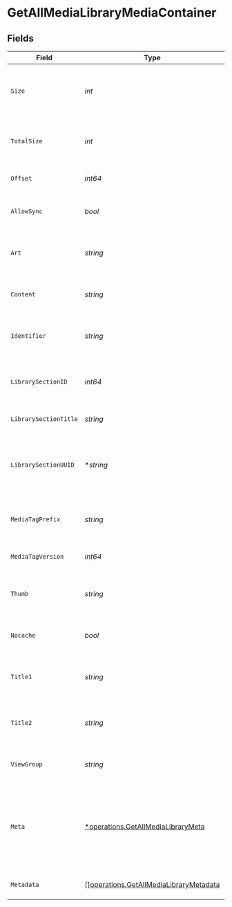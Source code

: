 # GetAllMediaLibraryMediaContainer


## Fields

| Field                                                                                            | Type                                                                                             | Required                                                                                         | Description                                                                                      | Example                                                                                          |
| ------------------------------------------------------------------------------------------------ | ------------------------------------------------------------------------------------------------ | ------------------------------------------------------------------------------------------------ | ------------------------------------------------------------------------------------------------ | ------------------------------------------------------------------------------------------------ |
| `Size`                                                                                           | *int*                                                                                            | :heavy_check_mark:                                                                               | Number of media items returned in this response.                                                 | 50                                                                                               |
| `TotalSize`                                                                                      | *int*                                                                                            | :heavy_check_mark:                                                                               | Total number of media items in the library.                                                      | 50                                                                                               |
| `Offset`                                                                                         | *int64*                                                                                          | :heavy_check_mark:                                                                               | Offset value for pagination.                                                                     | 0                                                                                                |
| `AllowSync`                                                                                      | *bool*                                                                                           | :heavy_check_mark:                                                                               | Indicates whether syncing is allowed.                                                            | false                                                                                            |
| `Art`                                                                                            | *string*                                                                                         | :heavy_check_mark:                                                                               | URL for the background artwork of the media container.                                           | /:/resources/show-fanart.jpg                                                                     |
| `Content`                                                                                        | *string*                                                                                         | :heavy_check_mark:                                                                               | The content type or mode.                                                                        | secondary                                                                                        |
| `Identifier`                                                                                     | *string*                                                                                         | :heavy_check_mark:                                                                               | An plugin identifier for the media container.                                                    | com.plexapp.plugins.library                                                                      |
| `LibrarySectionID`                                                                               | *int64*                                                                                          | :heavy_check_mark:                                                                               | The unique identifier for the library section.                                                   | 2                                                                                                |
| `LibrarySectionTitle`                                                                            | *string*                                                                                         | :heavy_check_mark:                                                                               | The title of the library section.                                                                | TV Series                                                                                        |
| `LibrarySectionUUID`                                                                             | **string*                                                                                        | :heavy_minus_sign:                                                                               | The universally unique identifier for the library section.                                       | e69655a2-ef48-4aba-bb19-0cc34d1e7d36                                                             |
| `MediaTagPrefix`                                                                                 | *string*                                                                                         | :heavy_check_mark:                                                                               | The prefix used for media tag resource paths.                                                    | /system/bundle/media/flags/                                                                      |
| `MediaTagVersion`                                                                                | *int64*                                                                                          | :heavy_check_mark:                                                                               | The version number for media tags.                                                               | 1734362201                                                                                       |
| `Thumb`                                                                                          | *string*                                                                                         | :heavy_check_mark:                                                                               | URL for the thumbnail image of the media container.                                              | /:/resources/show.png                                                                            |
| `Nocache`                                                                                        | *bool*                                                                                           | :heavy_check_mark:                                                                               | Specifies whether caching is disabled.                                                           | true                                                                                             |
| `Title1`                                                                                         | *string*                                                                                         | :heavy_check_mark:                                                                               | The primary title of the media container.                                                        | TV Series                                                                                        |
| `Title2`                                                                                         | *string*                                                                                         | :heavy_check_mark:                                                                               | The secondary title of the media container.                                                      | By Starring Actor                                                                                |
| `ViewGroup`                                                                                      | *string*                                                                                         | :heavy_check_mark:                                                                               | Identifier for the view group layout.                                                            | secondary                                                                                        |
| `Meta`                                                                                           | [*operations.GetAllMediaLibraryMeta](../../models/operations/getallmedialibrarymeta.md)          | :heavy_minus_sign:                                                                               | The Meta object is only included in the response if the `includeMeta` parameter is set to `1`.<br/> |                                                                                                  |
| `Metadata`                                                                                       | [][operations.GetAllMediaLibraryMetadata](../../models/operations/getallmedialibrarymetadata.md) | :heavy_minus_sign:                                                                               | An array of metadata items.                                                                      |                                                                                                  |